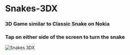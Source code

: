 # Snakes-3DX
### 3D Game similar to Classic Snake on Nokia

### Tap on either side of the screen to turn the snake

![Snakes 3DX](GIFs/Snakes-3DX.gif)

